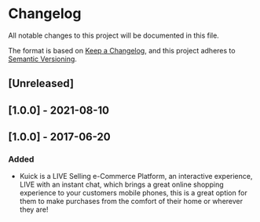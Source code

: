 # Changelog
All notable changes to this project will be documented in this file.

The format is based on [Keep a Changelog](https://keepachangelog.com/en/1.0.0/),
and this project adheres to [Semantic Versioning](https://semver.org/spec/v2.0.0.html).

## [Unreleased]

## [1.0.0] - 2021-08-10

## [1.0.0] - 2017-06-20
### Added
- Kuick is a LIVE Selling e-Commerce Platform, an interactive experience, LIVE with an instant chat, which brings a great online shopping experience to your customers mobile phones, this is a great option for them to make purchases from the comfort of their home or wherever they are!